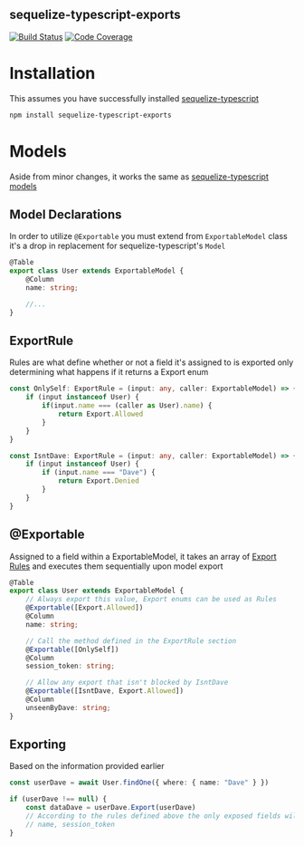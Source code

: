 ## sequelize-typescript-exports
[![Build Status](https://img.shields.io/github/workflow/status/oppossome/sequelize-typescript-exports/Build%20Checks)](https://github.com/Oppossome/sequelize-typescript-exports/actions/workflows/build-checks.yml)
[![Code Coverage](https://img.shields.io/codecov/c/github/oppossome/sequelize-typescript-exports)](https://app.codecov.io/gh/Oppossome/sequelize-typescript-exports)


# Installation
This assumes you have successfully installed [sequelize-typescript](https://github.com/RobinBuschmann/sequelize-typescript#installation)

```sh
npm install sequelize-typescript-exports
```

# Models
Aside from minor changes, it works the same as [sequelize-typescript models](https://github.com/RobinBuschmann/sequelize-typescript#usage)


## Model Declarations
In order to utilize `@Exportable` you must extend from `ExportableModel` class it's a drop in replacement for sequelize-typescript's `Model`

```ts
@Table
export class User extends ExportableModel {
    @Column
    name: string;

    //...
}
```

## ExportRule
Rules are what define whether or not a field it's assigned to is exported only determining what happens if it returns a Export enum

```ts
const OnlySelf: ExportRule = (input: any, caller: ExportableModel) => {
    if (input instanceof User) {
        if(input.name === (caller as User).name) {
            return Export.Allowed
        }
    }
}

const IsntDave: ExportRule = (input: any, caller: ExportableModel) => {
    if (input instanceof User) {
        if (input.name === "Dave") {
            return Export.Denied
        }
    }
}
```

## @Exportable
Assigned to a field within a ExportableModel, it takes an array of [Export Rules](#exportrule) and executes them sequentially upon model export


```ts
@Table
export class User extends ExportableModel {
    // Always export this value, Export enums can be used as Rules
    @Exportable([Export.Allowed]) 
    @Column
    name: string;

    // Call the method defined in the ExportRule section
    @Exportable([OnlySelf]) 
    @Column
    session_token: string;

    // Allow any export that isn't blocked by IsntDave
    @Exportable([IsntDave, Export.Allowed])
    @Column
    unseenByDave: string;
}
```

## Exporting
Based on the information provided earlier

```ts
const userDave = await User.findOne({ where: { name: "Dave" } })

if (userDave !== null) {
    const dataDave = userDave.Export(userDave)
    // According to the rules defined above the only exposed fields will be
    // name, session_token
}
```
